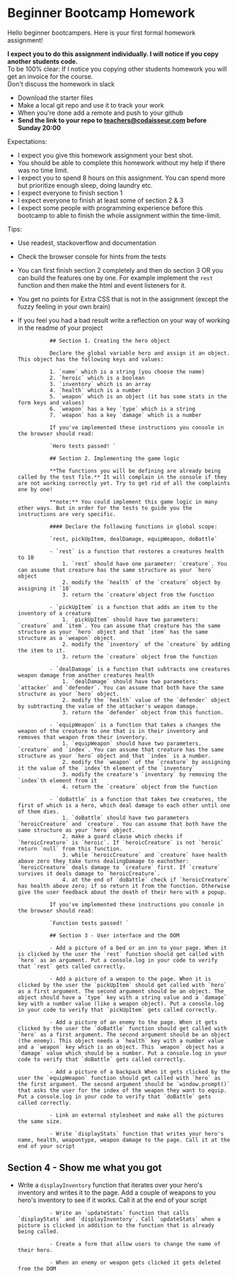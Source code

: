 # Beginner Bootcamp Homework

Hello beginner bootcampers. Here is your first formal homework  assignment!


**I expect you to do this assignment individually. I will notice if you copy another students code.**  
To be 100% clear: If I notice you copying other students homework you will get an invoice for the course.  
Don't discuss the homework in slack

- Download the starter files
- Make a local git repo and use it to track your work
- When you're done add a remote and push to your github
- **Send the link to your repo to teachers@codaisseur.com before Sunday 20:00**

Expectations:
- I expect you give this homework assignment your best shot.
- You should be able to complete this homework without my help if there was no time limit.
- I expect you to spend 8 hours on this assignment. You can spend more but prioritize enough sleep, doing laundry etc.
- I expect everyone to finish section 1
- I expect everyone to finish at least some of section 2 & 3
- I expect some people with programming experience before this bootcamp to able to finish the whole assignment within the time-limit.

Tips:
- Use readest, stackoverflow and documentation
- Check the browser console for hints from the tests
- You can first finish section 2 completely and then do section 3 OR you can build the features one by one. For example implement the `rest` function and then make the html and event listeners for it.
- You get no points for Extra CSS that is not in the assignment (except the fuzzy feeling in your own brain)
- If you feel you had a bad result write a reflection on your way of working in the readme of your project

                ## Section 1. Creating the hero object

                Declare the global variable hero and assign it an object. This object has the following keys and values:

                1. `name` which is a string (you choose the name)
                2. `heroic` which is a boolean
                3. `inventory` which is an array
                4. `health` which is a number
                5. `weapon` which is an object (it has some stats in the form keys and values)
                6. `weapon` has a key `type` which is a string
                7. `weapon` has a key `damage` which is a number

                If you've implemented these instructions you console in the browser should read:

                `Hero tests passed! `

                ## Section 2. Implementing the game logic

                **The functions you will be defining are already being called by the test file.** It will complain in the console if they are not working correctly yet. Try to get rid of all the complaints one by one!

                **note:** You could implement this game logic in many other ways. But in order for the tests to guide you the instructions are very specific.

                #### Declare the following functions in global scope:

                `rest, pickUpItem, dealDamage, equipWeapon, doBattle`

                - `rest` is a function that restores a creatures health to 10
                    1. `rest` should have one parameter: `creature`. You can assume that creature has the same structure as your `hero` object
                    2. modify the `health` of the `creature` object by assigning it `10`
                    3. return the `creature`object from the function

                - `pickUpItem` is a function that adds an item to the inventory of a creature
                    1. `pickUpItem` should have two parameters: `creature` and `item`. You can assume that creature has the same structure as your `hero` object and that `item` has the same structure as a `weapon` object.
                    2. modify the `inventory` of the `creature` by adding the item to it.
                    3. return the `creature` object from the function

                - `dealDamage` is a function that subtracts one creatures weapon damage from another creatures health
                    1. `dealDamage` should have two parameters: `attacker` and `defender`. You can assume that both have the same structure as your `hero` object.
                    2. modify the `health` value of the `defender` object by subtracting the value of the attacker's weapon damage.
                    3. return the `defender` object from this function.

                - `equipWeapon` is a function that takes a changes the weapon of the creature to one that is in their inventory and removes that weapon from their inventory.
                    1. `equipWeapon` should have two parameters. `creature` and `index`. You can assume that creature has the same structure as your `hero` object and that `index` is a number.
                    2. modify the `weapon` of the `creature` by assigning it the value of the `index`th element of the `inventory`
                    3. modify the creature's `inventory` by removing the `index`th element from it
                    4. return the `creature` object from the function

                - `doBattle` is a function that takes two creatures, the first of which is a hero, which deal damage to each other until one of them dies.
                    1. `doBattle` should have two parameters `heroicCreature` and `creature`. You can assume that both have the same structure as your `hero` object.
                    2. make a guard clause which checks if `heroicCreature` is `heroic`. If `heroicCreature` is not `heroic` return `null` from this function.
                    3. while `heroicCreature` and `creature` have health above zero they take turns dealingDamage to eachother: `heroicCreature` deals damage to `creature` first. If `creature` survives it deals damage to `heroicCreature`.
                    4. at the end of `doBattle` check if `heroicCreature` has health above zero; if so return it from the function. Otherwise give the user feedback about the death of their hero with a popup.

                If you've implemented these instructions you console in the browser should read:

                `Function tests passed! `

                ## Section 3 - User interface and the DOM

                - Add a picture of a bed or an inn to your page. When it is clicked by the user the `rest` function should get called with `hero` as an argument. Put a console.log in your code to verify that `rest` gets called correctly.

                - Add a picture of a weapon to the page. When it is clicked by the user the `pickUpItem` should get called with `hero` as a first argument. The second argument should be an object. The object should have a `type` key with a string value and a `damage` key with a number value (like a weapon object). Put a console.log in your code to verify that `pickUpItem` gets called correctly.

                - Add a picture of an enemy to the page. When it gets clicked by the user the `doBattle` function should get called with `hero` as a first argument. The second argument should be an object (the enemy). This object needs a `health` key with a number value and a `weapon` key which is an object. This `weapon` object has a `damage` value which should be a number. Put a console.log in your code to verify that `doBattle` gets called correctly.

                - Add a picture of a backpack When it gets clicked by the user the `equipWeapon` function should get called with `hero` as the first argument. The second argument should be `window.prompt()` that asks the user for the index of the weapon they want to equip. Put a console.log in your code to verify that `doBattle` gets called correctly.

                - Link an external stylesheet and make all the pictures the same size.

                - Write `displayStats` function that writes your hero's name, health, weapontype, weapon damage to the page. Call it at the end of your script

## Section 4 - Show me what you got

- Write a `displayInventory` function that iterates over your hero's inventory and writes it to the page. Add a couple of weapons to you hero's inventory to see if it works. Call it at the end of your script

                - Write an `updateStats` function that calls `displayStats` and `displayInventory`. Call `updateStats` when a picture is clicked in addition to the function that is already being called.

                - Create a form that allow users to change the name of their hero.

                - When an enemy or weapon gets clicked it gets deleted from the DOM
